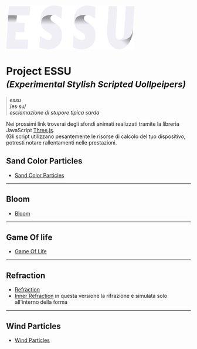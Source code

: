 <img src="/assets/images/readme/essu-logo3.svg" alt="drawing" width="350" height="120"/>

# Project ESSU <br> <small> _(Experimental Stylish Scripted Uollpeipers)_ </small>
<div style="padding-left: .6em; border-left: solid 1px #aaa;">
  <i>essu</i><br>
  /es·su/<br>
  <i>esclamazione di stupore tipica sarda</i>
  <br>
</div>

<p>
  Nei prossimi link troverai degli sfondi animati realizzati tramite la libreria JavaScript <a href="https://github.com/mrdoob/three.js">Three.js</a>.<br>
  (Gli script utilizzano pesantemente le risorse di calcolo del tuo dispositivo, potresti notare rallentamenti nelle prestazioni.
</p>

## Sand Color Particles
<!--<img src="/assets/images/readme/gpuParticles.png" alt="drawing" width="200"/>-->


- <a href="https://drs-wallpapers.netlify.app/?scene=gpuParticles&sqCount=600" target="_blank">Sand Color Particles</a>

---
## Bloom
- <a href="https://drs-wallpapers.netlify.app/?scene=bloom&ui-show=true" target="_blank">Bloom</a>

---
## Game Of life

- <a href="https://drs-wallpapers.netlify.app/?scene=gameOfLife" target="_blank">Game Of Life</a>

---
## Refraction

- <a href="https://deploy-preview-7--drs-wallpapers.netlify.app/?scene=refraction&sqCount=256" target="_blank">Refraction</a>
- <a href="https://deploy-preview-7--drs-wallpapers.netlify.app/?scene=refraction&shapeColor=%23000000&internalReflection=1" target="_blank">Inner Refraction</a> in questa versione la rifrazione è simulata solo all'interno della forma

---
## Wind Particles
- <a href="https://deploy-preview-7--drs-wallpapers.netlify.app/?scene=windParticles" target="_blank">Wind Particles</a>
